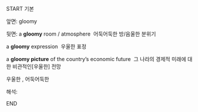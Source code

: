 START
기본

앞면:
gloomy


뒷면:
a **gloomy** room / atmosphere 
어둑어둑한 방/음울한 분위기

a **gloomy** expression 
우울한 표정

a **gloomy picture** of the country’s economic future 
그 나라의 경제적 미래에 대한 비관적인[우울한] 전망

우울한 , 어둑어둑한

해석:
<!--ID: 1694921766710-->
END